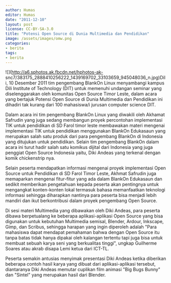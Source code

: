 ```yaml
---
author: Humas
editor: Humas
date: "2011-12-10"
layout: post
license: CC-BY-SA-3.0
title: "Potensi Open Source di Dunia Multimedia dan Pendidikan"
image: /assets/images/omw.png
categories:
- berita
tags:
- berita
---
```


![](http://a6.sphotos.ak.fbcdn.net/hphotos-ak-
snc7/383175_2888410256222_1439169702_33103659_945048036_n.jpg)Dili, 10
Desember 2011 tim pengembang BlankOn Linux menyambangi kampus Dili Institute
of Technology (DIT) untuk memenuhi undangan seminar yang diselenggarakan oleh
komunitas Open Source Timor Leste, dalam acara yang bertajuk Potensi Open
Source di Dunia Multimedia dan Pendidikan ini dihadiri tak kurang dari 100
mahasiswa/i jurusan computer science DIT.

Dalam acara ini tim pengembang BlankOn Linux yang diwakili oleh Akhamat
Safrudin yang juga sedang membangun proyek percontohan implementasi TIK untuk
pendidikan di SD Farol timor leste membawakan materi mengenai implementasi TIK
untuk pendidikan menggunakan BlankOn Edukasaun yang merupakan salah satu
produk dari para pengembang BlankOn di Indonesia yang ditujukan untuk
pendidikan. Selain tim pengembang BlankOn dalam acara ini turut hadir salah
satu komikus dijital dari Indonesia yang juga penggiat Open Source Indonesia
yaitu, Diki Andeas yang terkenal dengan komik chickenstrip nya.

Selain peserta mendapatkan informasi mengenai proyek implementasi Open Source
untuk Pendidikan di SD Farol Timor Leste, Akhmat Safrudin juga memaparkan
mengenai fitur-fitur yang ada dalam BlankOn Edukasaun dan sedikit memberikan
pengetahuan kepada peserta akan pentingnya untuk mengangkat konten-konten
lokal termasuk bahasa memanfaatkan teknologi informasi sehingga diharapkan
nantinya para peserta bisa menjadi lebih mandiri dan ikut berkontribusi dalam
proyek pengembang Open Source.

Di sesi materi Multimedia yang dibawakan oleh Diki Andeas, para peserta dibawa
berpetualang ke beberapa aplikasi-aplikasi Open Source yang bisa digunakan
untuk kebutuhan Multimedia semisal, Blender, Ardour, Inkscape, Gimp, dan
Scribus, sehingga harapan yang ingin diperoleh adalah "Para mahasiswa dapat
mendapat pemahaman bahwa dengan Open Source itu tanpa batas tidak hanya
dipakai oleh kalangan tertentu tapi juga bisa untuk membuat sebuah karya seni
yang berkualitas tinggi", ungkap Guilherme Soares atau akrab disapa Lemi ketua
dari ICT-TL.

Peserta semakin antusias menyimak presentasi Diki Andeas ketika diberikan
beberapa contoh hasil karya yang dibuat dari aplikasi-aplikasi tersebut,
diantaranya Diki Andeas memutar cuplikan film animasi "Big Bugs Bunny" dan
"Sintel" yang merupakan hasil dari Blender.


    